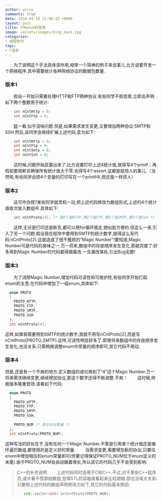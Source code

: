 ```yaml
---
author: ucrux
comments: true
date: 2018-04-19 21:50:32 +0000
layout: post
title: C中enum的使用
image: /assets/images/blog_back.jpg
categories:
- 编程技巧
tags:
- C语言
---
```


　　为了说明这个手法具体该咋用,咱举一个简单的例子来说事儿.比方说要开发一个网络程序,其中需要统计各种网络协议的数据包数量.

<!-- more -->

### 版本1
　　假设一开始只需要处理HTTP和FTP两种协议.有些同学不假思索,立即会声明如下两个整数用于统计:
```c
    int nCntHttp = 0;
    int nCntFtp = 0;
```
　　猛一看,似乎没啥问题.但是,如果需求发生变更,又要增加两种协议:SMTP和SSH.然后,该同学会继续扩展上述代码,变为如下:
```c
    int nCntHttp = 0;
    int nCntFtp = 0;
    int nCntSmtp = 0;
    int nCntSsh = 0;
```
　　这时候,问题开始显露出来了.比方说要打印上述4统计值,就得写4个printf；再假如要用断言确保所有统计值大于零,也得写4个assert.这都是挺烦人的事儿.（当然啦,有些同学会把4个变量的打印写在一个printf中,但还是一样烦人）

### 版本2
　　这可咋办捏?某些同学就灵机一动,把上述代码修改为数组形式,上述的4个统计值依次放入数组中.具体如下:
```c
    int nCntProto[4]; /* 第0个是HTTP,第1个是FTP,第2个是SMTP,第3个是SSH */
```
　　这样,无论是打印还是断言,都可以用for循环搞定,貌似挺方便的.但这么一来,引入了另一个问题.假设我在程序中要用到SMTP的统计数字,就得这么写代码:nCntProto[2].这就造成了很不雅观的“Magic Number”!要知道,Magic Number可是代码的臭味之一.万一将来,数组中的存放顺序发生变化,那就完蛋了:好多用到Magic Number的代码都得跟着改.一旦漏改某处,引出Bug无数!

### 版本3
　　为了消除Magic Number,增加代码可读性和可维护性,有些同学开始打起enum的主意.在代码中增加了一组enum,具体如下:
```c
  enum PROTO
  {
    PROTO_HTTP,
    PROTO_FTP,
    PROTO_SMTP,
    PROTO_SSH
  };
  int nCntProto[4];
```
这样,如果我需要用到SMTP的统计数字,我就不用写nCntProto[2],而是写nCntProto[PROTO_SMTP].这样,可读性明显好多了.即使将来数组中的存放顺序发生变化,也没关系:只需稍微调整enum中常量的顺序即可,其它代码不用动.

### 版本4
但是,还是有一个不爽的地方.定义数组的语句用到了“4”这个Magic Number.万一将来需求继续变更,继续增加协议,那这个数字还得不断调整.不爽！
　　这时候,终极版本隆重登场.请看如下代码:

```c
  enum PROTO
  {
    PROTO_HTTP,
    PROTO_FTP,
    PROTO_SMTP,
    PROTO_SSH,
    
    PROTO_NUM /* 表示协议数量 */
  };
  int nCntProto[PROTO_NUM];
```
这种写法的好处在于,没有任何一个Magic Number.不管是引用某个统计值还是循环遍历数组,都使用的是定义好的常量.
　　当需求变更,需要增加新的协议,只要往enum中增加相应的enum常量即可(但要记得保证PROTO_NUM位于enum定义的末尾).由于PROTO_NUM会自动跟着增长,所以其它的代码几乎不会受到影响.

>C++的补充说明
>　　上述代码同时适用于C和C++.不过,对于某些C++程序员,或许看不惯原始数组,觉得STL的容器类看起来比较顺眼.那也没啥大关系:只要把上述代码的数组声明修改为如下,其它的代码基本照旧.
>```c++
>    std::vector<int> vctCntProto(PROTO_NUM);
>```

